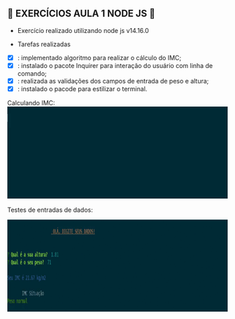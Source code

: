## :green_book: EXERCÍCIOS AULA 1 NODE JS :rocket:

- Exercício realizado utilizando node js v14.16.0

* Tarefas realizadas

- [x] : implementado algoritmo para realizar o cálculo do IMC;
- [x] : instalado o pacote Inquirer para interação do usuário com linha de comando;
- [x] : realizada as validações dos campos de entrada de peso e altura;
- [x] : instalado o pacode para estilizar o terminal.

Calculando IMC:
<img src="https://github.com/lenodeoliveira/trybe-exercises/blob/main/Back-end/Bloco_26/dia-1-node-js/calcula-imc/git1.gif" width="900" height="210" />


Testes de entradas de dados:

<img src="https://github.com/lenodeoliveira/trybe-exercises/blob/main/Back-end/Bloco_26/dia-1-node-js/calcula-imc/git2.gif" width="900" height="210" />
